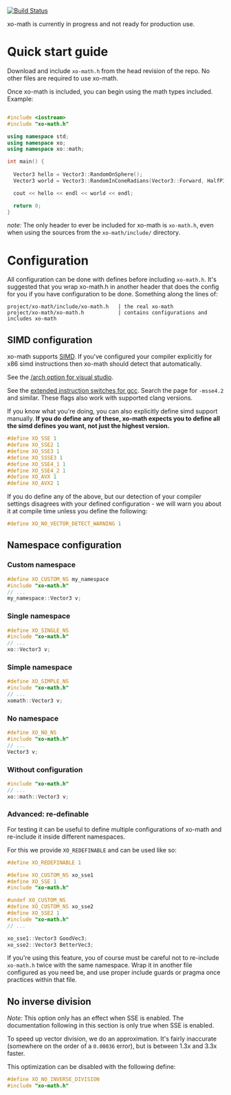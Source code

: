 [![Build Status](https://semaphoreci.com/api/v1/xoorath/xo-math/branches/master/badge.svg)](https://semaphoreci.com/xoorath/xo-math)

xo-math is currently in progress and not ready for production use.

# Quick start guide

Download and include `xo-math.h` from the head revision of the repo. No other files are required to use xo-math.

Once xo-math is included, you can begin using the math types included. Example:

```c++

#include <iostream>
#include "xo-math.h"

using namespace std;
using namespace xo;
using namespace xo::math;

int main() {
  
  Vector3 hello = Vector3::RandomOnSphere();
  Vector3 world = Vector3::RandomInConeRadians(Vector3::Forward, HalfPI/2.0f);

  cout << hello << endl << world << endl;

  return 0;
}

```

_note:_ The only header to ever be included for xo-math is `xo-math.h`, even when using the sources from the `xo-math/include/` directory.


# Configuration

All configuration can be done with defines before including `xo-math.h`. It's suggested that you wrap xo-math.h in another header that does the config for you if you have configuration to be done. Something along the lines of:

```
project/xo-math/include/xo-math.h   | the real xo-math
project/xo-math/xo-math.h           | contains configurations and includes xo-math
```

## SIMD configuration

xo-math supports [SIMD](https://en.wikipedia.org/wiki/SIMD). If you've configured your compiler explicitly for x86 simd instructions then xo-math should detect that automatically.

See the [/arch option for visual studio](https://msdn.microsoft.com/en-us/library/7t5yh4fd.aspx).

See the [extended instruction switches for gcc](https://gcc.gnu.org/onlinedocs/gcc-4.5.3/gcc/i386-and-x86_002d64-Options.html). Search the page for `-msse4.2` and similar. 
These flags also work with supported clang versions.

If you know what you're doing, you can also explicitly define simd support manually. **If you do define any of these, xo-math expects you to define all the simd defines you want, not just the highest version.**

```c++
#define XO_SSE 1
#define XO_SSE2 1
#define XO_SSE3 1
#define XO_SSSE3 1
#define XO_SSE4_1 1
#define XO_SSE4_2 1
#define XO_AVX 1
#define XO_AVX2 1
```

If you do define any of the above, but our detection of your compiler settings disagrees with your defined configuration - we will warn you about it at compile time unless you define the following:

```c++
#define XO_NO_VECTOR_DETECT_WARNING 1
```

## Namespace configuration

### Custom namespace

```c++
#define XO_CUSTOM_NS my_namespace
#include "xo-math.h"
// ...
my_namespace::Vector3 v;
```

### Single namespace

```c++
#define XO_SINGLE_NS
#include "xo-math.h"
// ...
xo::Vector3 v;
```

### Simple namespace

```c++
#define XO_SIMPLE_NS
#include "xo-math.h"
// ...
xomath::Vector3 v;
```

### No namespace

```c++
#define XO_NO_NS
#include "xo-math.h"
// ...
Vector3 v;
```

### Without configuration

```c++
#include "xo-math.h"
// ...
xo::math::Vector3 v;
```

### Advanced: re-definable

For testing it can be useful to define multiple configurations of xo-math and re-include it inside different namespaces.

For this we provide `XO_REDEFINABLE` and can be used like so:

```c++
#define XO_REDEFINABLE 1

#define XO_CUSTOM_NS xo_sse1
#define XO_SSE 1
#include "xo-math.h"

#undef XO_CUSTOM_NS
#define XO_CUSTOM_NS xo_sse2
#define XO_SSE2 1
#include "xo-math.h"
// ...

xo_sse1::Vector3 GoodVec3;
xo_sse2::Vector3 BetterVec3;
```

If you're using this feature, you of course must be careful not to re-include `xo-math.h` twice with the same namespace. Wrap it in another file configured as you need be, and use proper include guards or pragma once practices within that file.

## No inverse division

*Note:* This option only has an effect when SSE is enabled. The documentation following in this section is only true when SSE is enabled.

To speed up vector division, we do an approximation. It's fairly inaccurate (somewhere on the order of a `0.00036` error), but is between 1.3x and 3.3x faster.

This optimization can be disabled with the following define:

```c++
#define XO_NO_INVERSE_DIVISION
#include "xo-math.h"
```